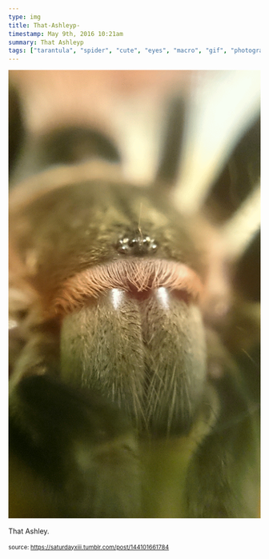 ```yaml
---
type: img
title: That-Ashleyp-
timestamp: May 9th, 2016 10:21am
summary: That Ashleyp 
tags: ["tarantula", "spider", "cute", "eyes", "macro", "gif", "photography"]
---
```

<img src="../media/144101661784.gif"/>
                                                                                          <div class="caption"><p>That Ashley.</p> </div>
                                    
                
                
                
                
                                
<small>source: https://saturdayxiii.tumblr.com/post/144101661784</small>